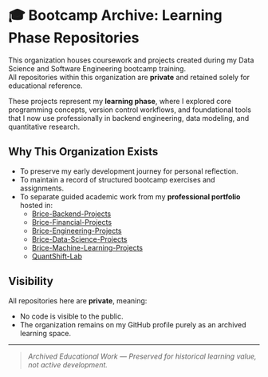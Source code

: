 # 🎓 Bootcamp Archive: Learning Phase Repositories

This organization houses coursework and projects created during my Data Science and Software Engineering bootcamp training.  
All repositories within this organization are **private** and retained solely for educational reference.

These projects represent my **learning phase**, where I explored core programming concepts, version control workflows, and foundational tools that I now use professionally in backend engineering, data modeling, and quantitative research.

## Why This Organization Exists

- To preserve my early development journey for personal reflection.  
- To maintain a record of structured bootcamp exercises and assignments.  
- To separate guided academic work from my **professional portfolio** hosted in:
  - [Brice-Backend-Projects](https://github.com/Brice-Backend-Projects)
  - [Brice-Financial-Projects](https://github.com/Brice-Financial-Projects)
  - [Brice-Engineering-Projects](https://github.com/Brice-Engineering-Projects)
  - [Brice-Data-Science-Projects](https://github.com/Brice-Data-Science)
  - [Brice-Machine-Learning-Projects](https://github.com/Brice-Machine-Learning)
  - [QuantShift-Lab](https://github.com/QuantShift-Lab)

## Visibility

All repositories here are **private**, meaning:

- No code is visible to the public.  
- The organization remains on my GitHub profile purely as an archived learning space.

---

> _Archived Educational Work — Preserved for historical learning value, not active development._
